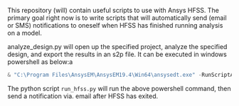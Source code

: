 This repository (will) contain useful scripts to use with Ansys HFSS. The
primary goal right now is to write scripts that will automatically send
(email or SMS) notifications to oneself when HFSS has finished running
analysis on a model.

analyze_design.py will open up the specified project, analyze the specified
design, and export the results in an s2p file. It can be executed in windows
powershell as below:a
```powershell
& "C:\Program Files\AnsysEM\AnsysEM19.4\Win64\ansysedt.exe" -RunScriptAndExit analyze_design.py
```

The python script `run_hfss.py` will run the above powershell command,
then send a notification via. email after HFSS has exited.
